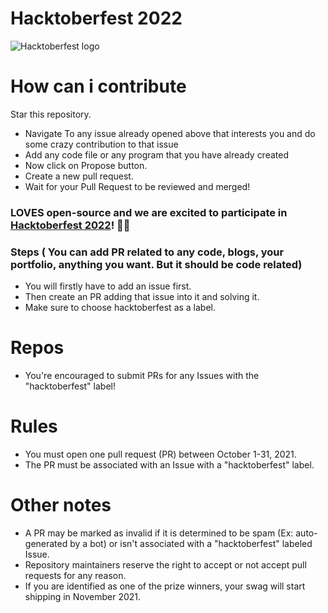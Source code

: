 # Hacktoberfest 2022

![Hacktoberfest logo](https://user-images.githubusercontent.com/71754779/193403679-9a17df23-fa1f-43f2-a289-111ad63a92d4.png)

# How can i contribute

Star this repository.
- Navigate To any issue already opened above that interests you and do some crazy contribution to that issue
- Add any code file or any program that you have already created
- Now click on Propose button.
- Create a new pull request.
- Wait for your Pull Request to be reviewed and merged!

### LOVES open-source and we are excited to participate in [Hacktoberfest 2022](https://hacktoberfest.com/)! 🎉🎉

### Steps ( You can add PR related to any code, blogs, your portfolio, anything you want. But it should be code related)
- You will firstly have to add an  issue first.
- Then create an PR adding that issue into it and solving it.
- Make sure to choose hacktoberfest as a label.

# Repos
- You're encouraged to submit PRs for any Issues with the "hacktoberfest" label! 

# Rules

* You must open one pull request (PR) between October 1-31, 2021.
* The PR must be associated with an Issue with a "hacktoberfest" label.

# Other notes
* A PR may be marked as invalid if it is determined to be spam (Ex: auto-generated by a bot) or isn't associated with a "hacktoberfest" labeled Issue.
* Repository maintainers reserve the right to accept or not accept pull requests for any reason.
* If you are identified as one of the prize winners, your swag will start shipping in November 2021.
